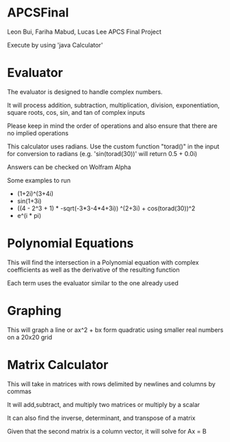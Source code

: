 # APCSFinal
Leon Bui, Fariha Mabud, Lucas Lee APCS Final Project

Execute by using 'java Calculator'

# Evaluator

The evaluator is designed to handle complex numbers.

It will process addition, subtraction, multiplication, division, exponentiation, square roots, cos, sin, and tan of complex inputs

Please keep in mind the order of operations and also ensure that there are no implied operations

This calculator uses radians. Use the custom function "torad()" in the input for conversion to radians (e.g. 'sin(torad(30))' will return 0.5 + 0.0i)

Answers can be checked on Wolfram Alpha

Some examples to run
+ (1+2i)^(3+4i)
+ sin(1+3i)
+ ((4 - 2^3 + 1) * -sqrt(-3\*3-4\*4+3i)) ^(2+3i) + cos(torad(30))^2
+ e^(i \* pi)

# Polynomial Equations

This will find the intersection in a Polynomial equation with complex coefficients as well as the derivative of the resulting function

Each term uses the evaluator similar to the one already used

# Graphing

This will graph a line or ax^2 + bx form quadratic using smaller real numbers on a 20x20 grid

# Matrix Calculator

This will take in matrices with rows delimited by newlines and columns by commas

It will add,subtract, and multiply two matrices or multiply by a scalar

It can also find the inverse, determinant, and transpose of a matrix

Given that the second matrix is a column vector, it will solve for Ax = B
